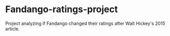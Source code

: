 # Fandango-ratings-project
Project analyzing if Fandango changed their ratings after Walt Hickey's 2015 article.
